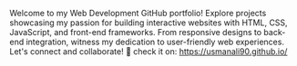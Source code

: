 Welcome to my Web Development GitHub portfolio! Explore projects showcasing my passion for building interactive websites with HTML, CSS, JavaScript, and front-end frameworks. From responsive designs to back-end integration, witness my dedication to user-friendly web experiences. Let's connect and collaborate! 🚀
check it on:
https://usmanali90.github.io/
